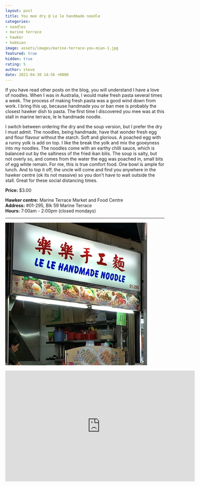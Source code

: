 ```yaml
---
layout: post
title: You mee dry @ Le le handmade noodle
categories:
- noodles
- marine terrace
- hawker
- hokkien
image: assets/images/marine-terrace-you-mian-1.jpg
featured: true
hidden: true
rating: 5
author: steve
date: 2021-04-30 14:56 +0800
---
```

If you have read other posts on the blog, you will understand I have a love of noodles. When I was in Australia, I would make fresh pasta several times a week. The process of making fresh pasta was a good wind down from work. I bring this up, because handmade you or ban mee is probably the closest hawker dish to pasta. The first time I discovered you mee was at this stall in marine terrace, le le handmade noodle.

I switch between ordering the dry and the soup version, but I prefer the dry I must admit. The noodles, being handmade, have that wonder fresh egg and flour flavour without the starch. Soft and glorious. A poached egg with a runny yolk is add on top. I like the break the yolk and mix the gooeyness into my noodles. The noodles come with an earthy chilli sauce, which is balanced out by the saltiness of the fried ikan bilis. The soup is salty, but not overly so, and comes from the water the egg was poached in, small bits of egg white remain. For me, this is true comfort food. One bowl is ample for lunch. And to top it off, the uncle will come and find you anywhere in the hawker centre (ok its not massive) so you don't have to wait outside the stall. Great for these social distancing times.

**Price:** $3.00  

**Hawker centre:** Marine Terrace Market and Food Centre  
**Address:** #01-295, Blk 59 Marine Terrace  
**Hours:** 7:00am - 2:00pm (closed mondays)  

***  

![Le le handmade noodle hawker stall](/assets/images/marine-terrace-you-mian-2.jpg "Le le handmade noodle hawker stall")

<iframe src="https://www.google.com/maps/embed?pb=!1m18!1m12!1m3!1d3988.782240162541!2d103.91354511453848!3d1.3057713990476347!2m3!1f0!2f0!3f0!3m2!1i1024!2i768!4f13.1!3m3!1m2!1s0x31da229fc776e597%3A0xb4fba9f23d28025f!2s50A%20Marine%20Terrace%20Market!5e0!3m2!1sen!2ssg!4v1606313329702!5m2!1sen!2ssg" width="600" height="350" frameborder="0" style="border:0;" allowfullscreen="" aria-hidden="false" tabindex="0"></iframe>